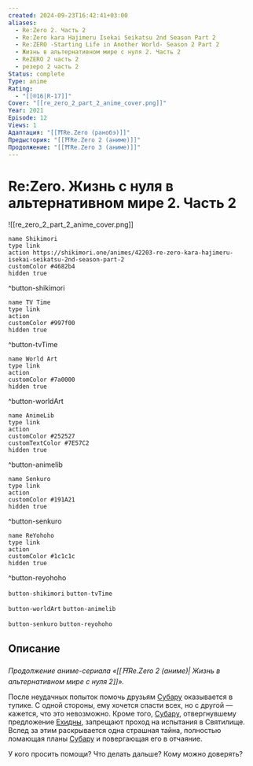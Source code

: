 ```yaml
---
created: 2024-09-23T16:42:41+03:00
aliases:
  - Re:Zero 2. Часть 2
  - Re:Zero kara Hajimeru Isekai Seikatsu 2nd Season Part 2
  - Re:ZERO -Starting Life in Another World- Season 2 Part 2
  - Жизнь в альтернативном мире с нуля 2. Часть 2
  - ReZERO 2 часть 2
  - резеро 2 часть 2
Status: complete
Type: anime
Rating:
  - "[[®️16|R-17]]"
Cover: "[[re_zero_2_part_2_anime_cover.png]]"
Year: 2021
Episode: 12
Views: 1
Адаптация: "[[⛩️Re.Zero (ранобэ)]]"
Предыстория: "[[⛩️Re.Zero 2 (аниме)]]"
Продолжение: "[[⛩️Re.Zero 3 (аниме)]]"
---
```


# Re:Zero. Жизнь с нуля в альтернативном мире 2. Часть 2

![[re_zero_2_part_2_anime_cover.png]]

```button
name Shikimori
type link
action https://shikimori.one/animes/42203-re-zero-kara-hajimeru-isekai-seikatsu-2nd-season-part-2
customColor #4682b4
hidden true
```
^button-shikimori

```button
name TV Time
type link
action 
customColor #997f00
hidden true
```
^button-tvTime

```button
name World Art
type link
action 
customColor #7a0000
hidden true
```
^button-worldArt

```button
name AnimeLib
type link
action 
customColor #252527
customTextColor #7E57C2
hidden true
```
^button-animelib

```button
name Senkuro
type link
action 
customColor #191A21
hidden true
```
^button-senkuro

```button
name ReYohoho
type link
action 
customColor #1c1c1c
hidden true
```
^button-reyohoho



`button-shikimori` `button-tvTime`

`button-worldArt` `button-animelib`

`button-senkuro` `button-reyohoho`

## Описание

_Продолжение аниме-сериала «[[⛩️Re.Zero 2 (аниме)| Жизнь в альтернативном мире с нуля 2]]»._

После неудачных попыток помочь друзьям [Субару](https://shikimori.one/characters/118735-subaru-natsuki) оказывается в тупике. С одной стороны, ему хочется спасти всех, но с другой — кажется, что это невозможно. Кроме того, [Субару](https://shikimori.one/characters/118735-subaru-natsuki), отвергнувшему предложение [Ехидны](https://shikimori.one/characters/145877-echidna), запрещают проход на испытания в Святилище. Вслед за этим раскрывается одна страшная тайна, полностью ломающая планы [Субару](https://shikimori.one/characters/118735-subaru-natsuki) и повергающая его в отчаяние.

У кого просить помощи? Что делать дальше? Кому можно доверять?
